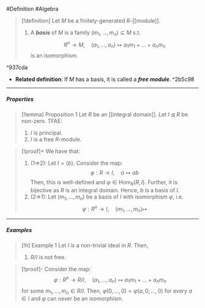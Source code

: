 #Definition #Algebra

> [!definition]
> Let $M$ be a finitely-generated $R$-[[module]]. 
> 1. A ***basis*** of $M$ is a family $(m_{1},\dots,m_{n})\subseteq M$ s.t. $$R^n\to M,\quad (a_{1},\dots,a_{n})\mapsto a_{1}m_{1}+\dots+a_{n}m_{n}$$is an isomorphism.

^937cda

- **Related definition**: If $M$ has a basis, it is called a ***free module***. ^2b5c98

---
##### Properties
> [!lemma] Proposition 1
> Let $R$ be an [[integral domain]]. Let $I\unlhd R$ be non-zero. TFAE:
> 1. $I$ is principal.
> 2. $I$ is a free $R$-module.

> [!proof]+
> We have that:
> 1. (1=>2): Let $I=(b)$. Consider the map: $$\varphi:R\to I,\quad a\mapsto ab$$Then, this is well-defined and $\varphi\in \text{Hom}_{R}(R,I)$. Further, it is bijective as $R$ is an integral domain. Hence, $b$ is a basis of $I$. 
> 2. (2=>1): Let $(m_{1},\dots,m_{n})$ be a basis of $I$ with isomorphism $\varphi$, i.e. $$\varphi:R^{n}\to I,\quad (m_{1},\dots,m_{n})\mapsto $$
---
##### Examples
> [!h] Example 1 
> Let $I$ is a non-trivial ideal in $R$. Then,
> 1. $R / I$ is not free. 

> [!proof]-
> Consider the map: $$\varphi:R^n \to R / I,\quad (a_{1},\dots,a_{n})\mapsto a_{1}m_{1}+\dots+a_{n}m_{n}$$for some $m_{1},\dots,m_{n}\in R / I$. Then, $\varphi(0,\dots,0)=\varphi(a,0,\dots,0)$ for every $a\in I$ and $\varphi$ can never be an isomorphism.